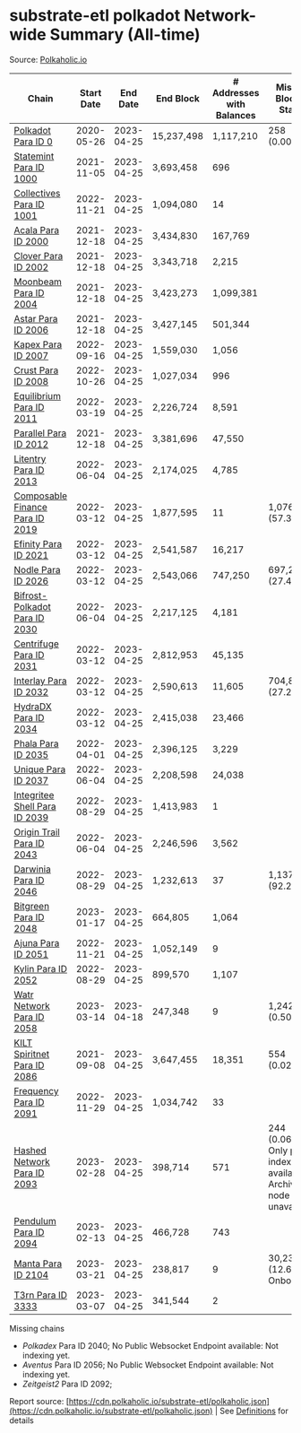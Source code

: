 # substrate-etl polkadot Network-wide Summary (All-time)

Source: [Polkaholic.io](https://polkaholic.io)


| Chain            | Start Date | End Date | End Block | # Addresses with Balances | Missing Blocks / Status |
| ---------------- | ---------- | ---------| --------- | ------------------------- | ----------------------- |
| [Polkadot Para ID 0](/polkadot/0-polkadot) | 2020-05-26 | 2023-04-25 | 15,237,498 |  1,117,210 | 258 (0.00%)  |
| [Statemint Para ID 1000](/polkadot/1000-statemint) | 2021-11-05 | 2023-04-25 | 3,693,458 |  696 |    |
| [Collectives Para ID 1001](/polkadot/1001-collectives) | 2022-11-21 | 2023-04-25 | 1,094,080 |  14 |    |
| [Acala Para ID 2000](/polkadot/2000-acala) | 2021-12-18 | 2023-04-25 | 3,434,830 |  167,769 |    |
| [Clover Para ID 2002](/polkadot/2002-clover) | 2021-12-18 | 2023-04-25 | 3,343,718 |  2,215 |    |
| [Moonbeam Para ID 2004](/polkadot/2004-moonbeam) | 2021-12-18 | 2023-04-25 | 3,423,273 |  1,099,381 |    |
| [Astar Para ID 2006](/polkadot/2006-astar) | 2021-12-18 | 2023-04-25 | 3,427,145 |  501,344 |    |
| [Kapex Para ID 2007](/polkadot/2007-kapex) | 2022-09-16 | 2023-04-25 | 1,559,030 |  1,056 |    |
| [Crust Para ID 2008](/polkadot/2008-crust) | 2022-10-26 | 2023-04-25 | 1,027,034 |  996 |    |
| [Equilibrium Para ID 2011](/polkadot/2011-equilibrium) | 2022-03-19 | 2023-04-25 | 2,226,724 |  8,591 |    |
| [Parallel Para ID 2012](/polkadot/2012-parallel) | 2021-12-18 | 2023-04-25 | 3,381,696 |  47,550 |    |
| [Litentry Para ID 2013](/polkadot/2013-litentry) | 2022-06-04 | 2023-04-25 | 2,174,025 |  4,785 |    |
| [Composable Finance Para ID 2019](/polkadot/2019-composable) | 2022-03-12 | 2023-04-25 | 1,877,595 |  11 | 1,076,980 (57.36%)  |
| [Efinity Para ID 2021](/polkadot/2021-efinity) | 2022-03-12 | 2023-04-25 | 2,541,587 |  16,217 |    |
| [Nodle Para ID 2026](/polkadot/2026-nodle) | 2022-03-12 | 2023-04-25 | 2,543,066 |  747,250 | 697,249 (27.42%)  |
| [Bifrost-Polkadot Para ID 2030](/polkadot/2030-bifrost-dot) | 2022-06-04 | 2023-04-25 | 2,217,125 |  4,181 |    |
| [Centrifuge Para ID 2031](/polkadot/2031-centrifuge) | 2022-03-12 | 2023-04-25 | 2,812,953 |  45,135 |    |
| [Interlay Para ID 2032](/polkadot/2032-interlay) | 2022-03-12 | 2023-04-25 | 2,590,613 |  11,605 | 704,852 (27.21%)  |
| [HydraDX Para ID 2034](/polkadot/2034-hydradx) | 2022-03-12 | 2023-04-25 | 2,415,038 |  23,466 |    |
| [Phala Para ID 2035](/polkadot/2035-phala) | 2022-04-01 | 2023-04-25 | 2,396,125 |  3,229 |    |
| [Unique Para ID 2037](/polkadot/2037-unique) | 2022-06-04 | 2023-04-25 | 2,208,598 |  24,038 |    |
| [Integritee Shell Para ID 2039](/polkadot/2039-integritee-shell) | 2022-08-29 | 2023-04-25 | 1,413,983 |  1 |    |
| [Origin Trail Para ID 2043](/polkadot/2043-origintrail) | 2022-06-04 | 2023-04-25 | 2,246,596 |  3,562 |    |
| [Darwinia Para ID 2046](/polkadot/2046-darwinia) | 2022-08-29 | 2023-04-25 | 1,232,613 |  37 | 1,137,233 (92.26%)  |
| [Bitgreen Para ID 2048](/polkadot/2048-bitgreen) | 2023-01-17 | 2023-04-25 | 664,805 |  1,064 |    |
| [Ajuna Para ID 2051](/polkadot/2051-ajuna) | 2022-11-21 | 2023-04-25 | 1,052,149 |  9 |    |
| [Kylin Para ID 2052](/polkadot/2052-kylin) | 2022-08-29 | 2023-04-25 | 899,570 |  1,107 |    |
| [Watr Network Para ID 2058](/polkadot/2058-watr) | 2023-03-14 | 2023-04-18 | 247,348 |  9 | 1,242 (0.50%)  |
| [KILT Spiritnet Para ID 2086](/polkadot/2086-kilt) | 2021-09-08 | 2023-04-25 | 3,647,455 |  18,351 | 554 (0.02%)  |
| [Frequency Para ID 2091](/polkadot/2091-frequency) | 2022-11-29 | 2023-04-25 | 1,034,742 |  33 |    |
| [Hashed Network Para ID 2093](/polkadot/2093-hashed) | 2023-02-28 | 2023-04-25 | 398,714 |  571 | 244 (0.06%) Only partial index available: Archive node unavailable |
| [Pendulum Para ID 2094](/polkadot/2094-pendulum) | 2023-02-13 | 2023-04-25 | 466,728 |  743 |    |
| [Manta Para ID 2104](/polkadot/2104-manta) | 2023-03-21 | 2023-04-25 | 238,817 |  9 | 30,236 (12.66%) Onboarding |
| [T3rn Para ID 3333](/polkadot/3333-t3rn) | 2023-03-07 | 2023-04-25 | 341,544 |  2 |    |

Missing chains


* *Polkadex* Para ID 2040; No Public Websocket Endpoint available: Not indexing yet.
* *Aventus* Para ID 2056; No Public Websocket Endpoint available: Not indexing yet.
* *Zeitgeist2* Para ID 2092; 

Report source: [https://cdn.polkaholic.io/substrate-etl/polkaholic.json](https://cdn.polkaholic.io/substrate-etl/polkaholic.json) | See [Definitions](/DEFINITIONS.md) for details
